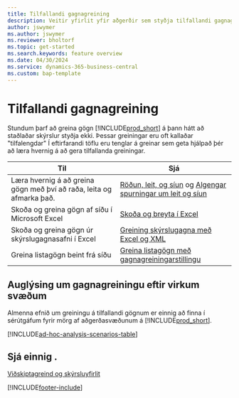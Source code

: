 ```yaml
---
title: Tilfallandi gagnagreining
description: Veitir yfirlit yfir aðgerðir sem styðja tilfallandi gagnagreiningar í Business Central.
author: jswymer
ms.author: jswymer
ms.reviewer: bholtorf
ms.topic: get-started
ms.search.keywords: feature overview
ms.date: 04/30/2024
ms.service: dynamics-365-business-central
ms.custom: bap-template
---
```

# Tilfallandi gagnagreining

Stundum þarf að greina gögn [!INCLUDE[prod_short](includes/prod_short.md)] á þann hátt að staðlaðar skýrslur styðja ekki. Þessar greiningar eru oft kallaðar "tilfalengdar" Í eftirfarandi töflu eru tenglar á greinar sem geta hjálpað þér að læra hvernig á að gera tilfallanda greiningar.

| Til | Sjá |
| --- | --- |
| Læra hvernig á að greina gögn með því að raða, leita og afmarka það. | [Röðun, leit, og síun](ui-enter-criteria-filters.md) og [Algengar spurningar um leit og síun](ui-search-filter-faq.yml) |
| Skoða og greina gögn af síðu í Microsoft Excel | [Skoða og breyta í Excel](across-work-with-excel.md) |
| Skoða og greina gögn úr skýrslugagnasafni í Excel | [Greining skýrslugagna með Excel og XML](report-analyze-excel.md) |
| Greina listagögn beint frá síðu |[Greina listagögn með gagnagreiningarstillingu](analysis-mode.md)|

## Auglýsing um gagnagreiningu eftir virkum svæðum

Almenna efnið um greiningu á tilfallandi gögnum er einnig að finna í sérútgáfum fyrir mörg af aðgerðasvæðunum á [!INCLUDE[prod_short](includes/prod_short.md)]. 

[!INCLUDE[ad-hoc-analysis-scenarios-table](includes/ad-hoc-analysis-scenarios-table.md)]


## Sjá einnig .

[Viðskiptagreind og skýrsluyfirlit](ui-work-report.md)

[!INCLUDE[footer-include](includes/footer-banner.md)]
